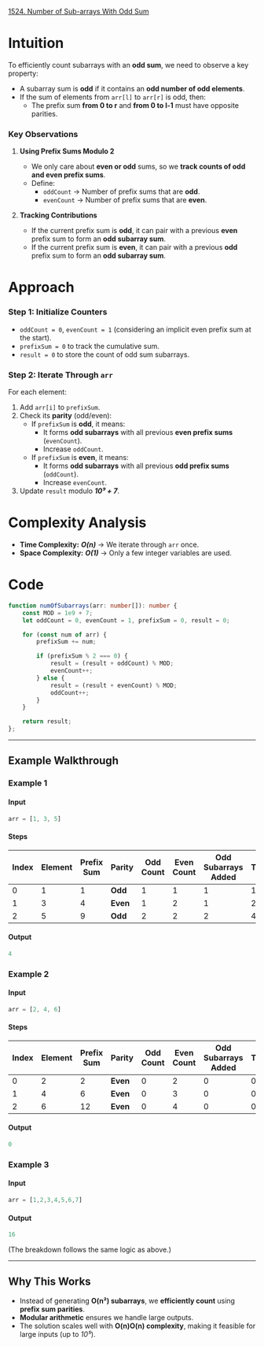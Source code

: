 [1524. Number of Sub-arrays With Odd Sum](https://leetcode.com/problems/number-of-sub-arrays-with-odd-sum/)

# Intuition

To efficiently count subarrays with an **odd sum**, we need to observe a key property:
- A subarray sum is **odd** if it contains an **odd number of odd elements**.
- If the sum of elements from `arr[l]` to `arr[r]` is odd, then:
    - The prefix sum **from 0 to r** and **from 0 to l-1** must have opposite parities.

### **Key Observations**

1. **Using Prefix Sums Modulo 2**
    - We only care about **even or odd** sums, so we **track counts of odd and even prefix sums**.
    - Define:
        - `oddCount` → Number of prefix sums that are **odd**.
        - `evenCount` → Number of prefix sums that are **even**.
		
2. **Tracking Contributions**    
    - If the current prefix sum is **odd**, it can pair with a previous **even** prefix sum to form an **odd subarray sum**.
    - If the current prefix sum is **even**, it can pair with a previous **odd** prefix sum to form an **odd subarray sum**.

# Approach

### **Step 1: Initialize Counters**

- `oddCount = 0`, `evenCount = 1` (considering an implicit even prefix sum at the start).
- `prefixSum = 0` to track the cumulative sum.
- `result = 0` to store the count of odd sum subarrays.

### **Step 2: Iterate Through `arr`**

For each element:

1. Add `arr[i]` to `prefixSum`.
2. Check its **parity** (odd/even):
    - If `prefixSum` is **odd**, it means:
        - It forms **odd subarrays** with all previous **even prefix sums** (`evenCount`).
        - Increase `oddCount`.
    - If `prefixSum` is **even**, it means:
        - It forms **odd subarrays** with all previous **odd prefix sums** (`oddCount`).
        - Increase `evenCount`.
3. Update `result` modulo ***10⁹ + 7***.

# Complexity Analysis

- **Time Complexity:** ***O(n)*** → We iterate through `arr` once.
- **Space Complexity:** ***O(1)*** → Only a few integer variables are used.

# Code

```typescript
function numOfSubarrays(arr: number[]): number {
    const MOD = 1e9 + 7;
    let oddCount = 0, evenCount = 1, prefixSum = 0, result = 0;

    for (const num of arr) {
        prefixSum += num;

        if (prefixSum % 2 === 0) {
            result = (result + oddCount) % MOD;
            evenCount++;
        } else {
            result = (result + evenCount) % MOD;
            oddCount++;
        }
    }

    return result;
};

```

---

## **Example Walkthrough**

### **Example 1**

#### **Input**

```typescript
arr = [1, 3, 5]
```

#### **Steps**

|Index|Element|Prefix Sum|Parity|Odd Count|Even Count|Odd Subarrays Added|Total|
|---|---|---|---|---|---|---|---|
|0|1|1|**Odd**|1|1|1|1|
|1|3|4|**Even**|1|2|1|2|
|2|5|9|**Odd**|2|2|2|4|

#### **Output**

```typescript
4
```

### **Example 2**

#### **Input**

```typescript
arr = [2, 4, 6]
```

#### **Steps**

|Index|Element|Prefix Sum|Parity|Odd Count|Even Count|Odd Subarrays Added|Total|
|---|---|---|---|---|---|---|---|
|0|2|2|**Even**|0|2|0|0|
|1|4|6|**Even**|0|3|0|0|
|2|6|12|**Even**|0|4|0|0|

#### **Output**

```typescript
0
```

### **Example 3**

#### **Input**

```typescript
arr = [1,2,3,4,5,6,7]
```

#### **Output**

```typescript
16
```

(The breakdown follows the same logic as above.)

---

## **Why This Works**

- Instead of generating **O(n²) subarrays**, we **efficiently count** using **prefix sum parities**.
- **Modular arithmetic** ensures we handle large outputs.
- The solution scales well with **O(n)O(n) complexity**, making it feasible for large inputs (up to *10⁵*).